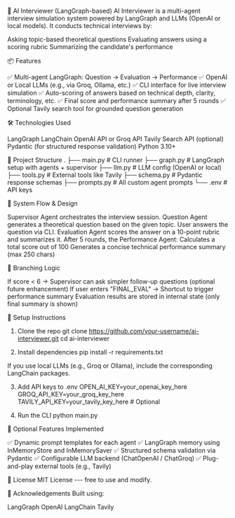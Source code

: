 🤖 AI Interviewer (LangGraph-based)
AI Interviewer is a multi-agent interview simulation system powered by LangGraph and LLMs (OpenAI or local models). It conducts technical interviews by:

Asking topic-based theoretical questions
Evaluating answers using a scoring rubric
Summarizing the candidate's performance


📦 Features

✅ Multi-agent LangGraph: Question → Evaluation → Performance
✅ OpenAI or Local LLMs (e.g., via Groq, Ollama, etc.)
✅ CLI interface for live interview simulation
✅ Auto-scoring of answers based on technical depth, clarity, terminology, etc.
✅ Final score and performance summary after 5 rounds
✅ Optional Tavily search tool for grounded question generation


🛠️ Technologies Used

LangGraph
LangChain
OpenAI API or Groq API
Tavily Search API (optional)
Pydantic (for structured response validation)
Python 3.10+


📁 Project Structure
.
├── main.py # CLI runner
├── graph.py # LangGraph setup with agents + supervisor
├── llm.py # LLM config (OpenAI or local)
├── tools.py # External tools like Tavily
├── schema.py # Pydantic response schemas
├── prompts.py # All custom agent prompts
└── .env # API keys


🧠 System Flow & Design

Supervisor Agent orchestrates the interview session.
Question Agent generates a theoretical question based on the given topic.
User answers the question via CLI.
Evaluation Agent scores the answer on a 10-point rubric and summarizes it.
After 5 rounds, the Performance Agent:
Calculates a total score out of 100
Generates a concise technical performance summary (max 250 chars)



🧭 Branching Logic

If score < 6 → Supervisor can ask simpler follow-up questions (optional future enhancement)
If user enters "FINAL_EVAL" → Shortcut to trigger performance summary
Evaluation results are stored in internal state (only final summary is shown)


🚀 Setup Instructions
1. Clone the repo
git clone https://github.com/your-username/ai-interviewer.git
cd ai-interviewer

2. Install dependencies
pip install -r requirements.txt


If you use local LLMs (e.g., Groq or Ollama), include the corresponding LangChain packages.

3. Add API keys to .env
OPEN_AI_KEY=your_openai_key_here
GROQ_API_KEY=your_groq_key_here
TAVILY_API_KEY=your_tavily_key_here  # Optional

4. Run the CLI
python main.py


🔧 Optional Features Implemented

✅ Dynamic prompt templates for each agent
✅ LangGraph memory using InMemoryStore and InMemorySaver
✅ Structured schema validation via Pydantic
✅ Configurable LLM backend (ChatOpenAI / ChatGroq)
✅ Plug-and-play external tools (e.g., Tavily)


📄 License
MIT License --- free to use and modify.

🙌 Acknowledgements
Built using:

LangGraph
OpenAI
LangChain
Tavily
